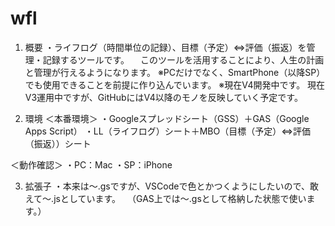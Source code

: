 # wfl
1. 概要
・ライフログ（時間単位の記録）、目標（予定）⇔評価（振返）を管理・記録するツールです。
　このツールを活用することにより、人生の計画と管理が行えるようになります。
※PCだけでなく、SmartPhone（以降SP）でも使用できることを前提に作り込んでいます。
※現在V4開発中です。
    現在V3運用中ですが、GitHubにはV4以降のモノを反映していく予定です。

2. 環境
＜本番環境＞
・Googleスプレッドシート（GSS）＋GAS（Google Apps Script）
・LL（ライフログ）シート＋MBO（目標（予定）⇔評価（振返））シート

＜動作確認＞
・PC：Mac
・SP：iPhone

3. 拡張子
・本来は〜.gsですが、VSCodeで色とかつくようにしたいので、敢えて〜.jsとしています。
　（GAS上では〜.gsとして格納した状態で使います。）